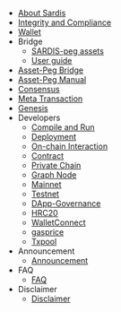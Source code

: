 - [About Sardis](intro.md)
- [Integrity and Compliance](Integrity.md)
- [Wallet](wallet.md)
- Bridge
    - [SARDIS-peg assets](bridge/hecopeg_assets.md)
    - [User guide](bridge/user_guide.md)
- [Asset-Peg Bridge](hecobridge.md)
- [Asset-Peg Manual](bridge.md)
- [Consensus](consensus.md)
- [Meta Transaction](dev/meta_tx.md)
- [Genesis](genesis.md)
- Developers
    - [Compile and Run](dev/install.md)
    - [Deployment](dev/deploy.md)
    - [On-chain Interaction](dev/sdk.md)
    - [Contract](dev/contract.md)
    - [Private Chain](dev/private_chain.md)
    - [Graph Node](dev/graphnode.md)
    - [Mainnet](mainnet.md)
    - [Testnet](testnet.md)
    - [DApp-Governance](dev/dapp-gov.md)
    - [HRC20](dev/hrc20.md)
    - [WalletConnect](dev/wallet-connect.md)
    - [gasprice](dev/gasprice.md)
    - [Txpool](dev/txpool.md)
- Announcement
    - [Announcement](Announcement.md)
- FAQ
    - [FAQ](faq.md)
- Disclaimer
    - [Disclaimer](disclaimer.md)
    
